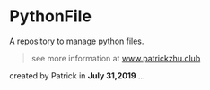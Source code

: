 # PythonFile
A repository to manage python files.
> see more information at www.patrickzhu.club

created by Patrick in **July 31,2019**
...